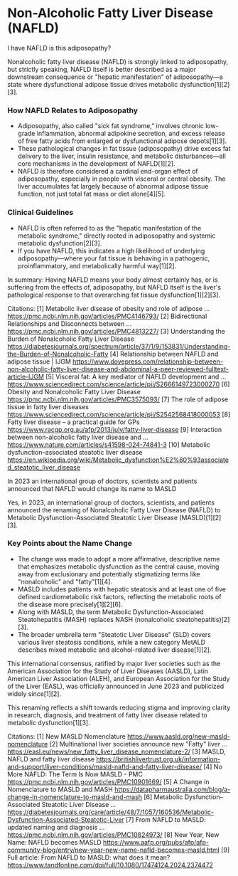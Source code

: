 # Non-Alcoholic Fatty Liver Disease (NAFLD)

I have NAFLD is this adiposopathy?

Nonalcoholic fatty liver disease (NAFLD) is strongly linked to adiposopathy, but strictly speaking, NAFLD itself is better described as a major downstream consequence or "hepatic manifestation" of adiposopathy—a state where dysfunctional adipose tissue drives metabolic dysfunction[1][2][3].  

### How NAFLD Relates to Adiposopathy
- Adiposopathy, also called "sick fat syndrome," involves chronic low-grade inflammation, abnormal adipokine secretion, and excess release of free fatty acids from enlarged or dysfunctional adipose depots[1][3].
- These pathological changes in fat tissue (adiposopathy) drive excess fat delivery to the liver, insulin resistance, and metabolic disturbances—all core mechanisms in the development of NAFLD[1][2].
- NAFLD is therefore considered a cardinal end-organ effect of adiposopathy, especially in people with visceral or central obesity. The liver accumulates fat largely because of abnormal adipose tissue function, not just total fat mass or diet alone[4][5].

### Clinical Guidelines
- NAFLD is often referred to as the "hepatic manifestation of the metabolic syndrome," directly rooted in adiposopathy and systemic metabolic dysfunction[2][3].
- If you have NAFLD, this indicates a high likelihood of underlying adiposopathy—where your fat tissue is behaving in a pathogenic, proinflammatory, and metabolically harmful way[1][2].

In summary: Having NAFLD means your body almost certainly has, or is suffering from the effects of, adiposopathy, but NAFLD itself is the liver's pathological response to that overarching fat tissue dysfunction[1][2][3].

Citations:
[1] Metabolic liver disease of obesity and role of adipose ... https://pmc.ncbi.nlm.nih.gov/articles/PMC4146793/
[2] Bidirectional Relationships and Disconnects between ... https://pmc.ncbi.nlm.nih.gov/articles/PMC4813227/
[3] Understanding the Burden of Nonalcoholic Fatty Liver Disease https://diabetesjournals.org/spectrum/article/37/1/9/153831/Understanding-the-Burden-of-Nonalcoholic-Fatty
[4] Relationship between NAFLD and adipose tissue | IJGM https://www.dovepress.com/relationship-between-non-alcoholic-fatty-liver-disease-and-abdominal-a-peer-reviewed-fulltext-article-IJGM
[5] Visceral fat: A key mediator of NAFLD development and ... https://www.sciencedirect.com/science/article/pii/S2666149723000270
[6] Obesity and Nonalcoholic Fatty Liver Disease https://pmc.ncbi.nlm.nih.gov/articles/PMC3575093/
[7] The role of adipose tissue in fatty liver diseases https://www.sciencedirect.com/science/article/pii/S2542568418000053
[8] Fatty liver disease – a practical guide for GPs https://www.racgp.org.au/afp/2013/july/fatty-liver-disease
[9] Interaction between non-alcoholic fatty liver disease and ... https://www.nature.com/articles/s41598-024-74841-3
[10] Metabolic dysfunction–associated steatotic liver disease https://en.wikipedia.org/wiki/Metabolic_dysfunction%E2%80%93associated_steatotic_liver_disease


In 2023 an international group of doctors, scientists and patients announced that NAFLD would change its name to MASLD

Yes, in 2023, an international group of doctors, scientists, and patients announced the renaming of Nonalcoholic Fatty Liver Disease (NAFLD) to Metabolic Dysfunction-Associated Steatotic Liver Disease (MASLD)[1][2][3].  

### Key Points about the Name Change
- The change was made to adopt a more affirmative, descriptive name that emphasizes metabolic dysfunction as the central cause, moving away from exclusionary and potentially stigmatizing terms like "nonalcoholic" and "fatty"[1][4].
- MASLD includes patients with hepatic steatosis and at least one of five defined cardiometabolic risk factors, reflecting the metabolic roots of the disease more precisely[1][2][6].
- Along with MASLD, the term Metabolic Dysfunction-Associated Steatohepatitis (MASH) replaces NASH (nonalcoholic steatohepatitis)[2][3].
- The broader umbrella term "Steatotic Liver Disease" (SLD) covers various liver steatosis conditions, while a new category MetALD describes mixed metabolic and alcohol-related liver disease[1][2].

This international consensus, ratified by major liver societies such as the American Association for the Study of Liver Diseases (AASLD), Latin American Liver Association (ALEH), and European Association for the Study of the Liver (EASL), was officially announced in June 2023 and publicized widely since[1][2].

This renaming reflects a shift towards reducing stigma and improving clarity in research, diagnosis, and treatment of fatty liver disease related to metabolic dysfunction[1][3].

Citations:
[1] New MASLD Nomenclature https://www.aasld.org/new-masld-nomenclature
[2] Multinational liver societies announce new "Fatty" liver ... https://easl.eu/news/new_fatty_liver_disease_nomenclature-2/
[3] MASLD, NAFLD and fatty liver disease https://britishlivertrust.org.uk/information-and-support/liver-conditions/masld-nafld-and-fatty-liver-disease/
[4] No More NAFLD: The Term Is Now MASLD - PMC https://pmc.ncbi.nlm.nih.gov/articles/PMC10901669/
[5] A Change in Nomenclature to MASLD and MASH https://datapharmaustralia.com/blog/a-change-in-nomenclature-to-masld-and-mash
[6] Metabolic Dysfunction–Associated Steatotic Liver Disease ... https://diabetesjournals.org/care/article/48/7/1057/160536/Metabolic-Dysfunction-Associated-Steatotic-Liver
[7] From NAFLD to MASLD: updated naming and diagnosis ... https://pmc.ncbi.nlm.nih.gov/articles/PMC10824973/
[8] New Year, New Name: NAFLD becomes MASLD https://www.aafp.org/pubs/afp/afp-community-blog/entry/new-year-new-name-nafld-becomes-masld.html
[9] Full article: From NAFLD to MASLD: what does it mean? https://www.tandfonline.com/doi/full/10.1080/17474124.2024.2374472
